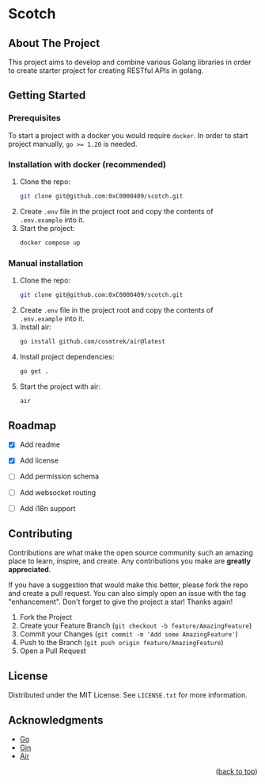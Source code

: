 <a name="readme-top"></a>
# Scotch


## About The Project

This project aims to develop and combine various Golang libraries in order to create starter project for creating RESTful APIs in golang.


## Getting Started


### Prerequisites

To start a project with a docker you would require `docker`. In order to start project manually, `go >= 1.20` is needed.


### Installation with docker (recommended)

1. Clone the repo:
   ```sh
   git clone git@github.com:0xC0000409/scotch.git
   ```
2. Create `.env` file in the project root and copy the contents of `.env.example` into it.
3. Start the project:
   ```sh
   docker compose up
   ```


### Manual installation

1. Clone the repo:
   ```sh
   git clone git@github.com:0xC0000409/scotch.git
   ```
2. Create `.env` file in the project root and copy the contents of `.env.example` into it.
3. Install air:
   ```sh
   go install github.com/cosmtrek/air@latest
   ```
4. Install project dependencies:
   ```sh
   go get .
   ```
5. Start the project with air:
   ```sh
   air
   ```


## Roadmap

- [x] Add readme
- [x] Add license
- [ ] Add permission schema
- [ ] Add websocket routing
- [ ] Add i18n support


## Contributing

Contributions are what make the open source community such an amazing place to learn, inspire, and create. Any contributions you make are **greatly appreciated**.

If you have a suggestion that would make this better, please fork the repo and create a pull request. You can also simply open an issue with the tag "enhancement".
Don't forget to give the project a star! Thanks again!

1. Fork the Project
2. Create your Feature Branch (`git checkout -b feature/AmazingFeature`)
3. Commit your Changes (`git commit -m 'Add some AmazingFeature'`)
4. Push to the Branch (`git push origin feature/AmazingFeature`)
5. Open a Pull Request


## License

Distributed under the MIT License. See `LICENSE.txt` for more information.


## Acknowledgments

* [Go](https://go.dev/)
* [Gin](https://github.com/gin-gonic/gin)
* [Air](https://github.com/cosmtrek/air)

<p align="right">(<a href="#readme-top">back to top</a>)</p>
